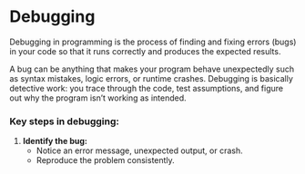 # Debugging
Debugging in programming is the process of finding and fixing errors (bugs) in your code so that it runs correctly and produces the expected results.  

A bug can be anything that makes your program behave unexpectedly such as syntax mistakes, logic errors, or runtime crashes. Debugging is basically detective work: you trace through the code, test assumptions, and figure out why the program isn’t working as intended.

### Key steps in debugging:
1. **Identify the bug:**
    - Notice an error message, unexpected output, or crash.
    - Reproduce the problem consistently.

